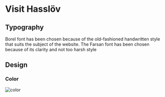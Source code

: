 # Visit Hasslöv

## Typography

Borel font has been chosen because of the old-fashioned handwritten style that suits the subject of the website.
The Farsan font has been chosen because of its clarity and not too harsh style

## Design

### Color

![color](docs/assets/images/color.png)
